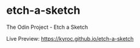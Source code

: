 # etch-a-sketch
The Odin Project - Etch a Sketch

Live Preview: https://kyroc.github.io/etch-a-sketch
